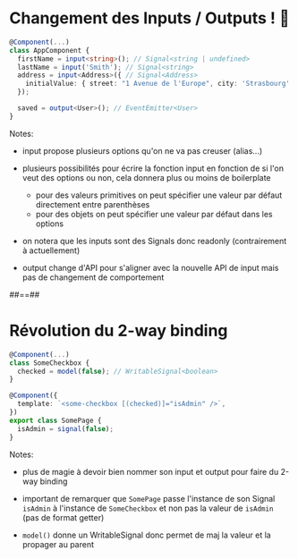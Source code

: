 <!-- .slide: class="with-code max-height" -->

# Changement des Inputs / Outputs ! 🤯

```typescript [3-7|9]
@Component(...)
class AppComponent {
  firstName = input<string>(); // Signal<string | undefined>
  lastName = input('Smith'); // Signal<string>
  address = input<Address>({ // Signal<Address>
    initialValue: { street: "1 Avenue de l'Europe", city: 'Strasbourg' },
  });

  saved = output<User>(); // EventEmitter<User>
}
```

<!-- .element: class="big-code block" -->


Notes:

- input propose plusieurs options qu'on ne va pas creuser (alias...)

- plusieurs possibilités pour écrire la fonction input en fonction de si l'on veut des options ou non, cela donnera plus ou moins de boilerplate
  - pour des valeurs primitives on peut spécifier une valeur par défaut directement entre parenthèses
  - pour des objets on peut spécifier une valeur par défaut dans les options

- on notera que les inputs sont des Signals donc readonly (contrairement à actuellement)

- output change d'API pour s'aligner avec la nouvelle API de input mais pas de changement de comportement

##==##

<!-- .slide: class="with-code max-height" -->

# Révolution du 2-way binding

```typescript [3,7,10]
@Component(...)
class SomeCheckbox {
  checked = model(false); // WritableSignal<boolean>
}

@Component({
  template: `<some-checkbox [(checked)]="isAdmin" />`,
})
export class SomePage {
  isAdmin = signal(false);
}
```

<!-- .element: class="big-code block" -->

Notes:
- plus de magie à devoir bien nommer son input et output pour faire du 2-way binding

- important de remarquer que `SomePage` passe l'instance de son Signal `isAdmin` à l'instance de `SomeCheckbox` et non pas la valeur de `isAdmin` (pas de format getter)

- `model()` donne un WritableSignal donc permet de maj la valeur et la propager au parent
